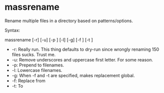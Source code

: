 # massrename
Rename multiple files in a directory based on patterns/options.

Syntax:

  massrename [-r] [-u] [-p <pattern>] [-l] [-g] [-f <pattern>] [-t <pattern>]

* -r: Really run. This thing defaults to dry-run since wrongly renaming 150 files sucks. Trust me.
* -u: Remove underscores and uppercase first letter. For some reason.
* -p: Prepend <pattern> to filenames.
* -l: Lowercase filenames.
* -g: When -f and -t are specified, makes replacement global.
* -f: Replace from <pattern>
* -t: To <pattern>

